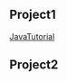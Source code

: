 <html>
  <body>
    <h2>Project1</h2>
    <a href="JavaTutorial">JavaTutorial</a>
    <h2>Project2</h2>
  </body>
</html>
